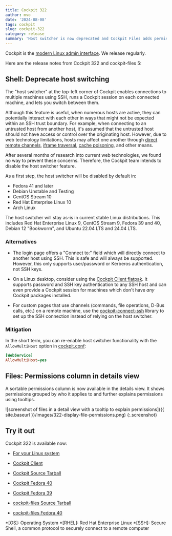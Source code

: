 ```yaml
---
title: Cockpit 322
author: mvo
date: '2024-08-08'
tags: cockpit
slug: cockpit-322
category: release
summary: 'Host switcher is now deprecated and Cockpit Files adds permissions in details view'
---
```


Cockpit is the [modern Linux admin interface](https://cockpit-project.org/).
We release regularly.

Here are the release notes from Cockpit 322 and cockpit-files 5:

## Shell: Deprecate host switching

The "host switcher" at the top-left corner of Cockpit enables
connections to multiple machines using SSH, runs a Cockpit session on
each connected machine, and lets you switch between them.

Although this feature is useful, when numerous hosts are active, they
can potentially interact with each other in ways that might not be
expected within an SSH trust boundary. For example, when connecting to
an untrusted host from another host, it's assumed that the untrusted
host should not have access or control over the originating
host. However, due to web technology limitations, hosts may affect one
another through [direct remote
channels](https://issues.redhat.com/browse/COCKPIT-870), [iframe
traversal](https://issues.redhat.com/browse/RHEL-4032), [cache
poisoning](https://issues.redhat.com/browse/RHEL-4037), and other
means.

After several months of research into current web technologies, we
found no way to prevent these concerns. Therefore, the Cockpit team
intends to disable the host switcher feature.

As a first step, the host switcher will be disabled by default in:
- Fedora 41 and later
- Debian Unstable and Testing
- CentOS Stream 10
- Red Hat Enterprise Linux 10
- Arch Linux

The host switcher will stay as-is in current stable Linux
distributions. This includes Red Hat Enterprise Linux 9, CentOS Stream
9, Fedora 39 and 40, Debian 12 "Bookworm", and Ubuntu 22.04 LTS and
24.04 LTS.

### Alternatives

* The login page offers a "Connect to:" field which will directly
  connect to another host using SSH. This is safe and will always be
  supported. However, this only supports user/password or Kerberos
  authentication, not SSH keys.

* On a Linux desktop, consider using the [Cockpit Client
  flatpak](https://flathub.org/apps/details/org.cockpit_project.CockpitClient). It
  supports password and SSH key authentication to any SSH host and can
  even provide a Cockpit session for machines which don't have *any*
  Cockpit packages installed.

* For custom pages that use channels (commands, file operations, D-Bus
  calls, etc.) on a remote machine, use the
  [cockpit-connect-ssh](https://github.com/cockpit-project/cockpit/blob/main/pkg/lib/cockpit-connect-ssh.tsx)
  library to set up the SSH connection instead of relying on the host
  switcher.

### Mitigation

In the short term, you can re-enable host switcher functionality with
the `AllowMultiHost` option in
[cockpit.conf](https://cockpit-project.org/guide/latest/cockpit.conf.5.html):

```ini
[WebService]
AllowMultiHost=yes
```

## Files: Permissions column in details view

A sortable permissions column is now available in the details view. It shows permissions grouped by who it applies to and further explains permissions using tooltips.

![screenshot of files in a detail view with a tooltip to explain permissions]({{ site.baseurl }}/images/322-display-file-permissions.png)
{:.screenshot}


## Try it out

Cockpit 322 is available now:

* [For your Linux system](https://cockpit-project.org/running.html)
* [Cockpit Client](https://flathub.org/apps/details/org.cockpit_project.CockpitClient)

* [Cockpit Source Tarball](https://github.com/cockpit-project/cockpit/releases/tag/322)
* [Cockpit Fedora 40](https://bodhi.fedoraproject.org/updates/FEDORA-2024-2d323b91ba)
* [Cockpit Fedora 39](https://bodhi.fedoraproject.org/updates/FEDORA-2024-1a7bf6c0fb)
* [cockpit-files Source Tarball](https://github.com/cockpit-project/cockpit-files/releases/tag/6)
* [cockpit-files Fedora 40](https://bodhi.fedoraproject.org/updates/FEDORA-2024-2333ef152c)

*[OS]: Operating System
*[RHEL]: Red Hat Enterprise Linux
*[SSH]: Secure Shell, a common protocol to securely connect to a remote computer
